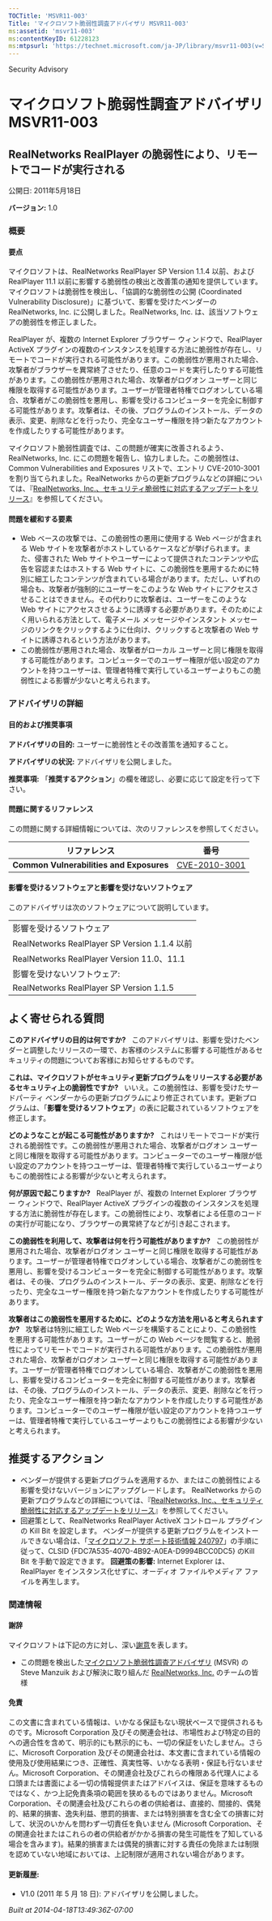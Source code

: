 ```yaml
---
TOCTitle: 'MSVR11-003'
Title: 'マイクロソフト脆弱性調査アドバイザリ MSVR11-003'
ms:assetid: 'msvr11-003'
ms:contentKeyID: 61228123
ms:mtpsurl: 'https://technet.microsoft.com/ja-JP/library/msvr11-003(v=Security.10)'
---
```


Security Advisory

マイクロソフト脆弱性調査アドバイザリ MSVR11-003
===============================================

RealNetworks RealPlayer の脆弱性により、リモートでコードが実行される
--------------------------------------------------------------------

公開日: 2011年5月18日

**バージョン:** 1.0

### 概要

#### 要点

マイクロソフトは、RealNetworks RealPlayer SP Version 1.1.4 以前、および RealPlayer 11.1 以前に影響する脆弱性の検出と改善策の通知を提供しています。マイクロソフトは脆弱性を検出し、「協調的な脆弱性の公開 (Coordinated Vulnerability Disclosure)」に基づいて、影響を受けたベンダーの RealNetworks, Inc. に公開しました。RealNetworks, Inc. は、該当ソフトウェアの脆弱性を修正しました。

RealPlayer が、複数の Internet Explorer ブラウザー ウィンドウで、RealPlayer ActiveX プラグインの複数のインスタンスを処理する方法に脆弱性が存在し、リモートでコードが実行される可能性があります。この脆弱性が悪用された場合、攻撃者がブラウザーを異常終了させたり、任意のコードを実行したりする可能性があります。この脆弱性が悪用された場合、攻撃者がログオン ユーザーと同じ権限を取得する可能性があります。ユーザーが管理者特権でログオンしている場合、攻撃者がこの脆弱性を悪用し、影響を受けるコンピューターを完全に制御する可能性があります。攻撃者は、その後、プログラムのインストール、データの表示、変更、削除などを行ったり、完全なユーザー権限を持つ新たなアカウントを作成したりする可能性があります。

マイクロソフト脆弱性調査では、この問題が確実に改善されるよう、RealNetworks, Inc. にこの問題を報告し、協力しました。この脆弱性は、Common Vulnerabilities and Exposures リストで、エントリ CVE-2010-3001 を割り当てられました。RealNetworks からの更新プログラムなどの詳細については、『[RealNetworks, Inc.、セキュリティ脆弱性に対応するアップデートをリリース](http://service.real.com/realplayer/security/08262010_player/ja/)』を参照してください。

#### 問題を緩和する要素

-   Web ベースの攻撃では、この脆弱性の悪用に使用する Web ページが含まれる Web サイトを攻撃者がホストしているケースなどが挙げられます。また、侵害された Web サイトやユーザーによって提供されたコンテンツや広告を容認またはホストする Web サイトに、この脆弱性を悪用するために特別に細工したコンテンツが含まれている場合があります。ただし、いずれの場合も、攻撃者が強制的にユーザーをこのような Web サイトにアクセスさせることはできません。その代わりに攻撃者は、ユーザーをこのような Web サイトにアクセスさせるように誘導する必要があります。そのためによく用いられる方法として、電子メール メッセージやインスタント メッセージのリンクをクリックするように仕向け、クリックすると攻撃者の Web サイトに誘導されるという方法があります。
-   この脆弱性が悪用された場合、攻撃者がローカル ユーザーと同じ権限を取得する可能性があります。コンピューターでのユーザー権限が低い設定のアカウントを持つユーザーは、管理者特権で実行しているユーザーよりもこの脆弱性による影響が少ないと考えられます。

### アドバイザリの詳細

#### 目的および推奨事項

**アドバイザリの目的:** ユーザーに脆弱性とその改善策を通知すること。

**アドバイザリの状況:** アドバイザリを公開しました。

**推奨事項:** 「**推奨するアクション**」の欄を確認し、必要に応じて設定を行って下さい。

#### 問題に関するリファレンス

この問題に関する詳細情報については、次のリファレンスを参照してください。

| リファレンス                             | 番号                                                                         |
|------------------------------------------|------------------------------------------------------------------------------|
| **Common Vulnerabilities and Exposures** | [CVE-2010-3001](http://cve.mitre.org/cgi-bin/cvename.cgi?name=cve-2010-3001) |

#### 影響を受けるソフトウェアと影響を受けないソフトウェア

このアドバイザリは次のソフトウェアについて説明しています。

|                                               |
|-----------------------------------------------|
| 影響を受けるソフトウェア                      |
| RealNetworks RealPlayer SP Version 1.1.4 以前 |
| RealNetworks RealPlayer Version 11.0、11.1    |
| 影響を受けないソフトウェア:                   |
| RealNetworks RealPlayer SP Version 1.1.5      |

よく寄せられる質問
------------------

<span></span>
**このアドバイザリの目的は何ですか?**  
このアドバイザリは、影響を受けたベンダーと調整したリリースの一環で、お客様のシステムに影響する可能性があるセキュリティの問題についてお客様にお知らせするものです。

**これは、マイクロソフトがセキュリティ更新プログラムをリリースする必要があるセキュリティ上の脆弱性ですか?**  
いいえ。この脆弱性は、影響を受けたサードパーティ ベンダーからの更新プログラムにより修正されています。更新プログラムは、「**影響を受けるソフトウェア**」の表に記載されているソフトウェアを修正します。

**どのようなことが起こる可能性がありますか?**  
これはリモートでコードが実行される脆弱性です。この脆弱性が悪用された場合、攻撃者がログオン ユーザーと同じ権限を取得する可能性があります。コンピューターでのユーザー権限が低い設定のアカウントを持つユーザーは、管理者特権で実行しているユーザーよりもこの脆弱性による影響が少ないと考えられます。

**何が原因で起こりますか?**  
RealPlayer が、複数の Internet Explorer ブラウザー ウィンドウで、RealPlayer ActiveX プラグインの複数のインスタンスを処理する方法に脆弱性が存在します。この脆弱性により、攻撃者による任意のコードの実行が可能になり、ブラウザーの異常終了などが引き起こされます。

**この脆弱性を利用して、攻撃者は何を行う可能性がありますか?**  
この脆弱性が悪用された場合、攻撃者がログオン ユーザーと同じ権限を取得する可能性があります。ユーザーが管理者特権でログオンしている場合、攻撃者がこの脆弱性を悪用し、影響を受けるコンピューターを完全に制御する可能性があります。攻撃者は、その後、プログラムのインストール、データの表示、変更、削除などを行ったり、完全なユーザー権限を持つ新たなアカウントを作成したりする可能性があります。

**攻撃者はこの脆弱性を悪用するために、どのような方法を用いると考えられますか?**  
攻撃者は特別に細工した Web ページを構築することにより、この脆弱性を悪用する可能性があります。ユーザーがこの Web ページを閲覧すると、脆弱性によってリモートでコードが実行される可能性があります。この脆弱性が悪用された場合、攻撃者がログオン ユーザーと同じ権限を取得する可能性があります。ユーザーが管理者特権でログオンしている場合、攻撃者がこの脆弱性を悪用し、影響を受けるコンピューターを完全に制御する可能性があります。攻撃者は、その後、プログラムのインストール、データの表示、変更、削除などを行ったり、完全なユーザー権限を持つ新たなアカウントを作成したりする可能性があります。コンピューターでのユーザー権限が低い設定のアカウントを持つユーザーは、管理者特権で実行しているユーザーよりもこの脆弱性による影響が少ないと考えられます。

推奨するアクション
------------------

<span></span>
-   ベンダーが提供する更新プログラムを適用するか、またはこの脆弱性による影響を受けないバージョンにアップグレードします。
    RealNetworks からの更新プログラムなどの詳細については、『[RealNetworks, Inc.、セキュリティ脆弱性に対応するアップデートをリリース](http://service.real.com/realplayer/security/08262010_player/ja/)』を参照してください。
-   回避策として、RealNetworks RealPlayer ActiveX コントロール プラグインの Kill Bit を設定します。
    ベンダーが提供する更新プログラムをインストールできない場合は、「[マイクロソフト サポート技術情報 240797](http://support.microsoft.com/kb/240797)」の手順に従って、CLSID {FDC7A535-4070-4B92-A0EA-D9994BCC0DC5} のKill Bit を手動で設定できます。
    **回避策の影響:** Internet Explorer は、RealPlayer をインスタンス化せずに、オーディオ ファイルやメディア ファイルを再生します。

### 関連情報

#### 謝辞

マイクロソフトは下記の方に対し、深い[謝意](http://technet.microsoft.com/security/bulletin/policy)を表します。

-   この問題を検出した[マイクロソフト脆弱性調査アドバイザリ](http://www.microsoft.com/security/msrc/collaboration/research.aspx) (MSVR) の Steve Manzuik および解決に取り組んだ [RealNetworks, Inc.](http://www.realnetworks.com) のチームの皆様

#### 免責

この文書に含まれている情報は、いかなる保証もない現状ベースで提供されるものです。Microsoft Corporation 及びその関連会社は、市場性および特定の目的への適合性を含めて、明示的にも黙示的にも、一切の保証をいたしません。さらに、Microsoft Corporation 及びその関連会社は、本文書に含まれている情報の使用及び使用結果につき、正確性、真実性等、いかなる表明・保証も行ないません。Microsoft Corporation、その関連会社及びこれらの権限ある代理人による口頭または書面による一切の情報提供またはアドバイスは、保証を意味するものではなく、かつ上記免責条項の範囲を狭めるものではありません。Microsoft Corporation、その関連会社及びこれらの者の供給者は、直接的、間接的、偶発的、結果的損害、逸失利益、懲罰的損害、または特別損害を含む全ての損害に対して、状況のいかんを問わず一切責任を負いません (Microsoft Corporation、その関連会社またはこれらの者の供給者がかかる損害の発生可能性を了知している場合を含みます)。結果的損害または偶発的損害に対する責任の免除または制限を認めていない地域においては、上記制限が適用されない場合があります。

#### 更新履歴:

-   V1.0 (2011 年 5 月 18 日): アドバイザリを公開しました。

*Built at 2014-04-18T13:49:36Z-07:00*
